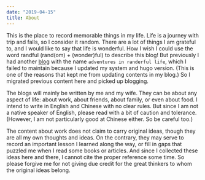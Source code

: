 ```yaml
---
date: "2019-04-15"
title: About
---
```


This is the place to record memorable things in my life. Life is a journey with trip and falls, so I consider it random. There are a lot of things I am grateful to, and I would like to say that life is wonderful. How I wish I could use the word randful (rand(om) + (wonder)ful) to describe this blog! But previously I had another [blog](https://advranderfullife.netlify.app) with the name `adventures in randerful life`, which I failed to maintain because I updated my system and hugo version. (This is one of the reasons that kept me from updating contents in my blog.) So I migrated previous content here and picked up blogging.

The blogs will mainly be written by me and my wife. They can be about any aspect of life: about work, about friends, about family, or even about food. I intend to write in English and Chinese with no clear rules. But since I am not a native speaker of English, please read with a bit of caution and tolerance. (However, I am not particularly good at Chinese either. So be careful too.)

The content about work does not claim to carry original ideas, though they are all my own thoughts and ideas. On the contrary, they may serve to record an important lesson I learned along the way, or fill in gaps that puzzled me when I read some books or articles. And since I collected these ideas here and there, I cannot cite the proper reference some time. So please forgive me for not giving due credit for the great thinkers to whom the original ideas belong.